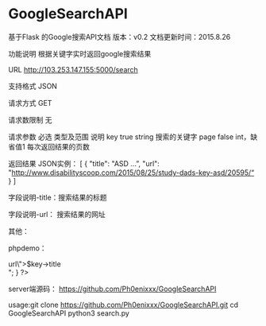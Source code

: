 # GoogleSearchAPI
基于Flask 的Google搜索API文档
版本：v0.2
文档更新时间：2015.8.26

功能说明
根据关键字实时返回google搜索结果

URL
http://103.253.147.155:5000/search

支持格式
JSON

请求方式
GET

请求数限制
无

请求参数
必选	类型及范围	说明
key	true	string	搜索的关键字
page	false	int，缺省值1	每次返回结果的页数

返回结果
JSON实例：
[
{
"title": "ASD ...”, 
"url": "http://www.disabilityscoop.com/2015/08/25/study-dads-key-asd/20595/“
}
]

字段说明-title：搜索结果的标题

字段说明-url：  搜索结果的网址

其他：

phpdemo：
<?php
$res=json_decode(file_get_contents('http://103.253.147.155:5000/search?key=asd&page=4'));
foreach ($res as $key) 
{
echo "<a href=\"$key->url\">$key->title</a><br>";
}
?>

server端源码：
https://github.com/Ph0enixxx/GoogleSearchAPI

usage:git clone https://github.com/Ph0enixxx/GoogleSearchAPI.git
      cd GoogleSearchAPI
      python3 search.py